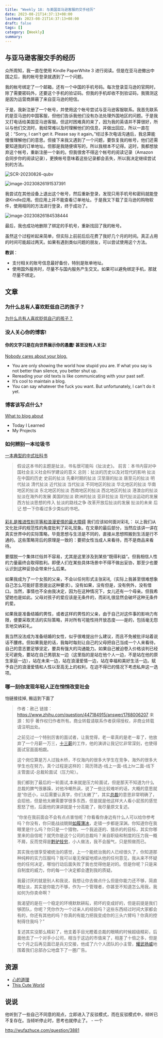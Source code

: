 ```yaml
---
title: "Weekly 18: 与美国亚马逊客服的交手经历"
date: 2023-08-21T14:37:13+08:00
lastmod: 2023-08-21T14:37:13+08:00
draft: false
tags: []
category: [Weekly]
summary: 
---
```


## 与亚马逊客服交手的经历

众所周知，我一直在使用 Kindle PaperWhite 3 进行阅读。但是在亚马逊撤出中国之后，我的帐号登录就遇到了一个问题。

我的帐号绑定了一个邮箱，还有一个中国的手机号码。每次登录亚马逊的官网时，除了需要密码外，还要这个手机的验证码。但我的手机却收不到验证码，我猜测这是因为运营商屏蔽了来自亚马逊的短信。

于是，我新注册了一个帐号，并使用这个帐号尝试与亚马逊客服联系。我首先联系的是亚马逊的中国客服，但他们告诉我他们没有办法处理外国地区的问题。于是我又打电话给美国亚马逊客服。但这时困难真的来了，因为我的英语并不算很好，所以与他们交流时，我经常难以及时理解他们的信息，并做出回应，所以一直在说：“Sorry, I can't get it. Please say it again。”经过多次电话沟通后，我总算能慢慢理解他们的意思。但接下来我又遇到了一个问题，要恢复我的帐号，他们还需要知道我的订单地址。但那是我随便填写的，所以我根本不记得。这时，我都想放弃这个帐号，重新注册一个新的。但我很舍不得这个帐号的阅读记录（Amazon 会同步你的阅读记录），更换帐号意味着这些记录都会丢失，所以我决定继续尝试别的方法。

![SCR-20230826-qubv](https://raw.githubusercontent.com/huyixi/Pics/main/uPic/SCR-20230826-qubv.png)

![image-20230826191537391](https://raw.githubusercontent.com/huyixi/Pics/main/uPic/image-20230826191537391.png)

我尝试在其他设备上退出这个帐号，然后重新登录，发现只用手机号和密码就能登录Kindle应用。但应用上并不能查看订单地址。于是我又下载了亚马逊的购物软件，使用相同的方法进行登录，终于成功了。

![image-20230826184538444](https://raw.githubusercontent.com/huyixi/Pics/main/uPic/image-20230826184538444.png)

最后，我也成功地删除了绑定的手机号，重新找回了我的帐号。

虽然这个过程听起来简单，但实际上前前后后花费了我好几个月的时间。真正占用的时间可能超过两天。如果有遇到类似问题的朋友，可以尝试使用这个方法。

**教训**：

- 支付相关的账号信息最好备份，特别是账单地址。
- 使用国外服务时，尽量不与国内服务产生交叉。如果可以避免绑定手机，那就尽量不绑定。

## 文章

### 为什么总有人喜欢贬低自己的孩子？

[为什么总有人喜欢贬低自己的孩子？](http://wufazhuce.com/question/3881)

### 没人关心你的博客!

#### 你的文字只是在向世界展示你的愚蠢! 甚至没有人关注!

[Nobody cares about your blog.](https://www.alexmolas.com/2023/07/15/nobody-cares-about-your-blog.html)

- You are only showing the world how stupid you are. If what you say is not better than silence, you better shut up.
- Rereading your old texts is like communicating with your past self.
- It’s cool to maintain a blog.
- You can say whatever the fuck you want. But unfortunately, I can't do it yet.

### 博客该写点什么?

[What to blog about](https://simonwillison.net/2022/Nov/6/what-to-blog-about/)

- Today I Learned
- My Projects

### 如何辨别一本垃圾书
[一本典型的中式社科书](https://darmau.design/article/a-typical-chinese-social-science-book)
>假设这本书的主题是扯淡，书名很可能叫《扯淡史》。
前言：本书内容对中国社会主义社会科学建设的意义
总则：扯淡的历史以及对现代的影响
扯淡在中国的历史
史前的扯淡
先秦时期的扯淡
汉至唐的扯淡
唐至元的扯淡
明代扯淡
清代扯淡
近代扯淡
当代扯淡
不同地区的扯淡
华北地区的扯淡
华南地区的扯淡
东北地区的扯淡
西南地区的扯淡
西北地区的扯淡
港澳台的扯淡
扯淡在海外的发展
美国的扯淡
欧洲的扯淡
亚非拉扯淡
现代扯淡运动的发展
西方扯淡思想的传入
扯淡的路线之争
改革开放后扯淡的发展
扯淡的未来
后记
想一下你看过多少类似的书吧。

### 
[彩礼是推进性别平等和浪漫爱情的最大障碍](https://stephenleng.com/bride-price/)
我们应该如何面对彩礼：
以上我们从文化批评的规范性的角度批判了彩礼现象。在文章的最后部分，当然应该讲一讲在真实世界中的实际策略，毕竟思想与生活是不同的，直接从思想照搬到生活是行不通的。这些策略背后的原理是一致的：要把女性当成人来看待，而不是商品来看待。

要摆脱一个集体烂俗并不容易，尤其是这里涉及到某些“既得利益”。但我相信人性的力量最终会取得胜利。即便人们在某些具体场景中不得不做出妥协，那至少也要认识到这种妥协会带来什么后果。

如果我成为了一个女孩的父亲，不会以任何形式主张彩礼（实际上我甚至很难想象自己怎么可能好意思提出这种要求）。没有如果，没有但是，没有例外，没有借口。当然，事情也不全由我决定，因为在这种情况下，女儿还有一个母亲。但我希望她也是如此。父母对孩子的爱应该是无条件的，而彩礼很显然会破坏这种无条件的爱。

如果我是准备结婚的男性，或者这样的男性的父亲，由于自己对这件事的影响力有限，便要采取灵活的实际策略，并对所有可能性持开放态度——是的，包括毫无怨言地交纳彩礼。

我当然没法成为准备结婚的女性，似乎很难提出什么建议，而且不免被批评站着说话不腰疼。但如果我是的话，我每时每刻让自己的父母把自己当成一个人来看待，自己的意志要足够坚定，要具有强大的沟通能力。如果自己被迫卷入价格谈判已经无可避免，要站在自己男朋友一边（这里指的是站在他个人一边，不是站在他的原生家庭一边），站在未来一边，站在浪漫爱情一边，站在幸福和美好生活一边。赋予自己的浪漫爱情和人性以至高无上的权利，在迫不得已的情况下考虑私奔这一选项。

### 哪一刻你发现年轻人正在悄悄改变社会

怕链接挂掉, 搬运到下面了

>作者：赦己
>链接：https://www.zhihu.com/question/447184915/answer/1768006207
>来源：知乎
>著作权归作者所有。商业转载请联系作者获得授权，非商业转载请注明出处。
>
>
>
>之前见过一个特别厉害的面试者，让我觉得，老一辈真的是老一辈了，他放弃了一个月薪一万三，[十三薪](https://www.zhihu.com/search?q=十三薪&search_source=Entity&hybrid_search_source=Entity&hybrid_search_extra={"sourceType"%3A"answer"%2C"sourceId"%3A1768006207})的工作，他的演讲让我记忆非常深刻，也使得面试官面面相觑。
>
>这个岗位算是万人过独木桥，不仅海内的很多大学生在竞争，海外的很多大学生也在努力，真个过程是这样的：简历筛选-线上一面-线上hr二面-线下主管面试-总裁轮面试（压力轮）。
>
>我们都到了最后的一轮面试,本来就是压力轮面试，但是那天不知道为什么总裁的脾气很暴躁，对他冷嘲热讽，说了一些比较难听的话，大概的意思就是“你还小，以后需要认真学，你们太嫩了”，其实[总裁](https://www.zhihu.com/search?q=总裁&search_source=Entity&hybrid_search_source=Entity&hybrid_search_extra={"sourceType"%3A"answer"%2C"sourceId"%3A1768006207})的意思非常明确了，会招他，但是他太嫩需要学很多东西，但是就是他这样大人看小屁孩的感觉惹怒了他，后面他的演讲就是十分高能了，我尽量原文复述。
>
>“你坐在我前面会不会有点点害怕呢？你看看你身边有什么人可以给你参考吗？你没有，你只能战战兢兢[如履薄冰](https://www.zhihu.com/search?q=如履薄冰&search_source=Entity&hybrid_search_source=Entity&hybrid_search_extra={"sourceType"%3A"answer"%2C"sourceId"%3A1768006207})，走错一步都是深渊。你知道你在我眼里是什么吗？你只是一个猎物，一个我追逐的、猎杀的的目标，其实你哪里来的自信呢？就凭你是这个公司的总裁吗？来自职级和制度的压力我一概不屑，反而觉得是[黔驴技穷](https://www.zhihu.com/search?q=黔驴技穷&search_source=Entity&hybrid_search_source=Entity&hybrid_search_extra={"sourceType"%3A"answer"%2C"sourceId"%3A1768006207})，小人做法，我不会服气，只是照做而已。
>
>其实我也很享受被统治的感觉，上一个能统治我的人已经很久了，你知道那种纯粹的实力压服吗？我可以毫无保留地顺从他的任何意见，我从来不怀疑他的任何决定，哪怕行动后面失败了我也觉得他是对的。但是你呢？只是来自制度的威力，你的每一个决定都会遭到我的质疑。
>
>我最讨厌的就是别人和我说，我想让你去做点什么但是你能力还不够，简直瞎扯淡，其实是你能力不够，作为一个管理者，你甚至不知道怎么用我，我如何为你卖命啊？
>
>我渴望的是在一个稳定的环境默默耕耘，把坏的变成好的，但是前提是我们够团队，你呢？凭你作为一个过来人的经验吗？这些东西经过时间大家都会有的，你还有其他的吗？你真的有能力把我变成你的三头六臂吗？你真的控制得住我吗？”
>
>复述其实没那么精彩了，他支着手目光瞪着总裁的眼睛的时候超级精彩，后面他去了一个对手小公司，相当于这边的市值来了，相差了十倍之多，但是七个月之后再见面已是兵刃交接，他成了六个人团队的小主管，[耀武扬威](https://www.zhihu.com/search?q=耀武扬威&search_source=Entity&hybrid_search_source=Entity&hybrid_search_extra={"sourceType"%3A"answer"%2C"sourceId"%3A1768006207})地围着我们总部办公地盘下了一圈广告。



## 资源

- [心的道理](https://stephenleng.com/)
- [This Cute World](https://thiscute.world/)

## 说说

他听到了一些自己不同意的观点，立即进入了反驳模式，而在反驳模式中，倾听已不复存在。当倾听停止时，思考也就停止了。 - 一个

http://wufazhuce.com/question/3881
